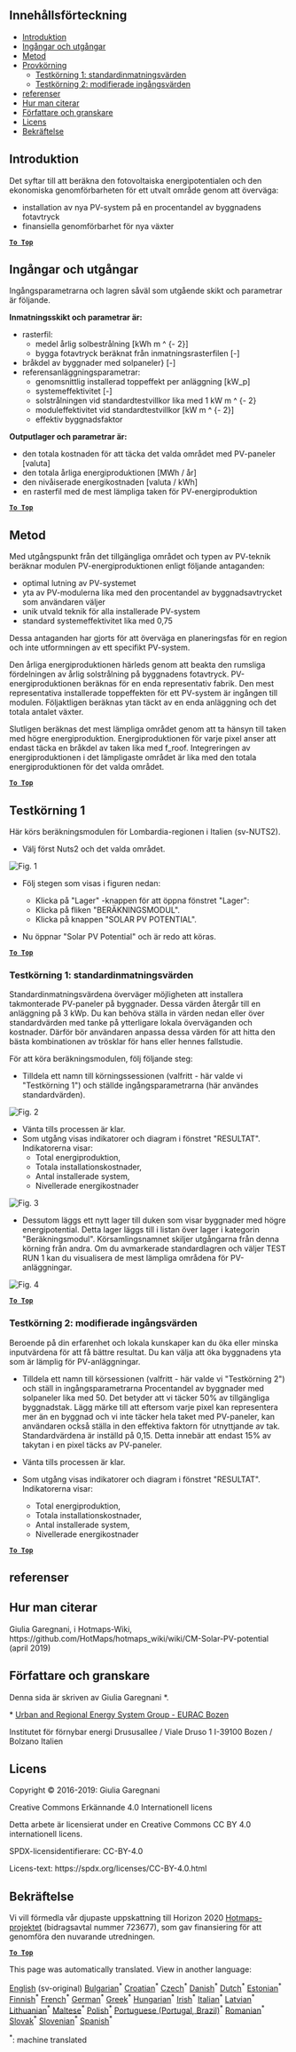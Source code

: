 <h2> Innehållsförteckning </h2><ul><li> <a href="#introduction">Introduktion</a> </li><li> <a href="#inputs-and-outputs">Ingångar och utgångar</a> </li><li> <a href="#method">Metod</a> </li><li> <a href="#sample-run">Provkörning</a> <ul><li> <a href="#test-run-1-default-input-values">Testkörning 1: standardinmatningsvärden</a> </li><li> <a href="#test-run-2-modified-input-values">Testkörning 2: modifierade ingångsvärden</a> </li></ul></li><li> <a href="#references">referenser</a> </li><li> <a href="#how-to-cite">Hur man citerar</a> </li><li> <a href="#authors-and-reviewers">Författare och granskare</a> </li><li> <a href="#license">Licens</a> </li><li> <a href="#acknowledgement">Bekräftelse</a> </li></ul><h2> Introduktion </h2><p> Det syftar till att beräkna den fotovoltaiska energipotentialen och den ekonomiska genomförbarheten för ett utvalt område genom att överväga: </p><ul><li> installation av nya PV-system på en procentandel av byggnadens fotavtryck </li><li> finansiella genomförbarhet för nya växter </li></ul><p><ins> <code><strong><a href="#table-of-contents">To Top</a></strong></code> </ins> </p><h2> Ingångar och utgångar </h2><p> Ingångsparametrarna och lagren såväl som utgående skikt och parametrar är följande. </p><p> <strong>Inmatningsskikt och parametrar är:</strong> </p><ul><li> rasterfil: <ul><li> medel årlig solbestrålning [kWh m ^ {- 2}] </li><li> bygga fotavtryck beräknat från inmatningsrasterfilen [-] </li></ul></li><li> bråkdel av byggnader med solpaneler} [-] </li><li> referensanläggningsparametrar: <ul><li> genomsnittlig installerad toppeffekt per anläggning [kW_p] </li><li> systemeffektivitet [-] </li><li> solstrålningen vid standardtestvillkor lika med 1 kW m ^ {- 2} </li><li> moduleffektivitet vid standardtestvillkor [kW m ^ {- 2}] </li><li> effektiv byggnadsfaktor </li></ul></li></ul><p> <strong>Outputlager och parametrar är:</strong> </p><ul><li> den totala kostnaden för att täcka det valda området med PV-paneler [valuta] </li><li> den totala årliga energiproduktionen [MWh / år] </li><li> den nivåiserade energikostnaden [valuta / kWh] </li><li> en rasterfil med de mest lämpliga taken för PV-energiproduktion </li></ul><p><ins> <code><strong><a href="#table-of-contents">To Top</a></strong></code> </ins> </p><h2> Metod </h2><p> Med utgångspunkt från det tillgängliga området och typen av PV-teknik beräknar modulen PV-energiproduktionen enligt följande antaganden: </p><ul><li> optimal lutning av PV-systemet </li><li> yta av PV-modulerna lika med den procentandel av byggnadsavtrycket som användaren väljer </li><li> unik utvald teknik för alla installerade PV-system </li><li> standard systemeffektivitet lika med 0,75 </li></ul><p> Dessa antaganden har gjorts för att överväga en planeringsfas för en region och inte utformningen av ett specifikt PV-system. </p><p> Den årliga energiproduktionen härleds genom att beakta den rumsliga fördelningen av årlig solstrålning på byggnadens fotavtryck. PV-energiproduktionen beräknas för en enda representativ fabrik. Den mest representativa installerade toppeffekten för ett PV-system är ingången till modulen. Följaktligen beräknas ytan täckt av en enda anläggning och det totala antalet växter. </p><p> Slutligen beräknas det mest lämpliga området genom att ta hänsyn till taken med högre energiproduktion. Energiproduktionen för varje pixel anser att endast täcka en bråkdel av taken lika med f_roof. Integreringen av energiproduktionen i det lämpligaste området är lika med den totala energiproduktionen för det valda området. </p><p><ins> <code><strong><a href="#table-of-contents">To Top</a></strong></code> </ins> </p><h2> Testkörning 1 </h2><p> Här körs beräkningsmodulen för Lombardia-regionen i Italien (sv-NUTS2). </p><ul><li> Välj först Nuts2 och det valda området. </li></ul><p><img alt="Fig. 1" src="https://github.com/HotMaps/hotmaps_wiki/blob/master/Images/cm_solar_PV/default_values_01.png" title="Välj en region"/></p><ul><li><p> Följ stegen som visas i figuren nedan: </p><ul><li> Klicka på &quot;Lager&quot; -knappen för att öppna fönstret &quot;Lager&quot;: </li><li> Klicka på fliken &quot;BERÄKNINGSMODUL&quot;. </li><li> Klicka på knappen &quot;SOLAR PV POTENTIAL&quot;. </li></ul></li><li><p> Nu öppnar &quot;Solar PV Potential&quot; och är redo att köras. </p></li></ul><p><ins> <code><strong><a href="#table-of-contents">To Top</a></strong></code> </ins> </p><h3> Testkörning 1: standardinmatningsvärden </h3><p> Standardinmatningsvärdena överväger möjligheten att installera takmonterade PV-paneler på byggnader. Dessa värden återgår till en anläggning på 3 kWp. Du kan behöva ställa in värden nedan eller över standardvärden med tanke på ytterligare lokala överväganden och kostnader. Därför bör användaren anpassa dessa värden för att hitta den bästa kombinationen av trösklar för hans eller hennes fallstudie. </p><p> För att köra beräkningsmodulen, följ följande steg: </p><ul><li> Tilldela ett namn till körningssessionen (valfritt - här valde vi &quot;Testkörning 1&quot;) och ställde ingångsparametrarna (här användes standardvärden). </li></ul><p><img alt="Fig. 2" src="https://github.com/HotMaps/hotmaps_wiki/blob/master/Images/cm_solar_PV/default_values_02.png" title="Testkörning 1 med standardvärden"/></p><ul><li> Vänta tills processen är klar. </li><li> Som utgång visas indikatorer och diagram i fönstret &quot;RESULTAT&quot;. Indikatorerna visar: <ul><li> Total energiproduktion, </li><li> Totala installationskostnader, </li><li> Antal installerade system, </li><li> Nivellerade energikostnader </li></ul></li></ul><p><img alt="Fig. 3" src="https://github.com/HotMaps/hotmaps_wiki/blob/master/Images/cm_solar_PV/default_values_03.png" title="Testkörning 1 Fliken INDIKATORER"/></p><ul><li> Dessutom läggs ett nytt lager till duken som visar byggnader med högre energipotential. Detta lager läggs till i listan över lager i kategorin &quot;Beräkningsmodul&quot;. Körsamlingsnamnet skiljer utgångarna från denna körning från andra. Om du avmarkerade standardlagren och väljer TEST RUN 1 kan du visualisera de mest lämpliga områdena för PV-anläggningar. </li></ul><p><img alt="Fig. 4" src="https://github.com/HotMaps/hotmaps_wiki/blob/master/Images/cm_solar_PV/default_values_03.png" title="Testkörning 1 Beräkningsmodul LAYERS"/></p><p><ins> <code><strong><a href="#table-of-contents">To Top</a></strong></code> </ins> </p><h3> Testkörning 2: modifierade ingångsvärden </h3><p> Beroende på din erfarenhet och lokala kunskaper kan du öka eller minska inputvärdena för att få bättre resultat. Du kan välja att öka byggnadens yta som är lämplig för PV-anläggningar. </p><ul><li><p> Tilldela ett namn till körsessionen (valfritt - här valde vi &quot;Testkörning 2&quot;) och ställ in ingångsparametrarna Procentandel av byggnader med solpaneler lika med 50. Det betyder att vi täcker 50% av tillgängliga byggnadstak. Lägg märke till att eftersom varje pixel kan representera mer än en byggnad och vi inte täcker hela taket med PV-paneler, kan användaren också ställa in den effektiva faktorn för utnyttjande av tak. Standardvärdena är inställd på 0,15. Detta innebär att endast 15% av takytan i en pixel täcks av PV-paneler. </p></li><li><p> Vänta tills processen är klar. </p></li><li><p> Som utgång visas indikatorer och diagram i fönstret &quot;RESULTAT&quot;. Indikatorerna visar: </p><ul><li> Total energiproduktion, </li><li> Totala installationskostnader, </li><li> Antal installerade system, </li><li> Nivellerade energikostnader </li></ul></li></ul><p><ins> <code><strong><a href="#table-of-contents">To Top</a></strong></code> </ins> </p><h2> referenser </h2><h2> Hur man citerar </h2><p> Giulia Garegnani, i Hotmaps-Wiki, https://github.com/HotMaps/hotmaps_wiki/wiki/CM-Solar-PV-potential (april 2019) </p><h2> Författare och granskare </h2><p> Denna sida är skriven av Giulia Garegnani *. </p><p> * <a href="http://www.eurac.edu/en/research/technologies/renewableenergy/researchfields/Pages/Energy-strategies-and-planning.aspx">Urban and Regional Energy System Group - EURAC Bozen</a> </p><p> Institutet för förnybar energi Drususallee / Viale Druso 1 I-39100 Bozen / Bolzano Italien </p><h2> Licens </h2><p> Copyright © 2016-2019: Giulia Garegnani </p><p> Creative Commons Erkännande 4.0 Internationell licens </p><p> Detta arbete är licensierat under en Creative Commons CC BY 4.0 internationell licens. </p><p> SPDX-licensidentifierare: CC-BY-4.0 </p><p> Licens-text: https://spdx.org/licenses/CC-BY-4.0.html </p><h2> Bekräftelse </h2><p> Vi vill förmedla vår djupaste uppskattning till Horizon 2020 <a href="https://www.hotmaps-project.eu">Hotmaps-projektet</a> (bidragsavtal nummer 723677), som gav finansiering för att genomföra den nuvarande utredningen. </p><p><ins> <code><strong><a href="#table-of-contents">To Top</a></strong></code> </ins> </p>

This page was automatically translated. View in another language:

[English](../en/CM-Solar-thermal-and-PV-potential.md) (sv-original) [Bulgarian](../bg/CM-Solar-thermal-and-PV-potential.md)<sup>\*</sup> [Croatian](../hr/CM-Solar-thermal-and-PV-potential.md)<sup>\*</sup> [Czech](../cs/CM-Solar-thermal-and-PV-potential.md)<sup>\*</sup> [Danish](../da/CM-Solar-thermal-and-PV-potential.md)<sup>\*</sup> [Dutch](../nl/CM-Solar-thermal-and-PV-potential.md)<sup>\*</sup> [Estonian](../et/CM-Solar-thermal-and-PV-potential.md)<sup>\*</sup> [Finnish](../fi/CM-Solar-thermal-and-PV-potential.md)<sup>\*</sup> [French](../fr/CM-Solar-thermal-and-PV-potential.md)<sup>\*</sup> [German](../de/CM-Solar-thermal-and-PV-potential.md)<sup>\*</sup> [Greek](../el/CM-Solar-thermal-and-PV-potential.md)<sup>\*</sup> [Hungarian](../hu/CM-Solar-thermal-and-PV-potential.md)<sup>\*</sup> [Irish](../ga/CM-Solar-thermal-and-PV-potential.md)<sup>\*</sup> [Italian](../it/CM-Solar-thermal-and-PV-potential.md)<sup>\*</sup> [Latvian](../lv/CM-Solar-thermal-and-PV-potential.md)<sup>\*</sup> [Lithuanian](../lt/CM-Solar-thermal-and-PV-potential.md)<sup>\*</sup> [Maltese](../mt/CM-Solar-thermal-and-PV-potential.md)<sup>\*</sup> [Polish](../pl/CM-Solar-thermal-and-PV-potential.md)<sup>\*</sup> [Portuguese (Portugal, Brazil)](../pt/CM-Solar-thermal-and-PV-potential.md)<sup>\*</sup> [Romanian](../ro/CM-Solar-thermal-and-PV-potential.md)<sup>\*</sup> [Slovak](../sk/CM-Solar-thermal-and-PV-potential.md)<sup>\*</sup> [Slovenian](../sl/CM-Solar-thermal-and-PV-potential.md)<sup>\*</sup> [Spanish](../es/CM-Solar-thermal-and-PV-potential.md)<sup>\*</sup>  

<sup>\*</sup>: machine translated
